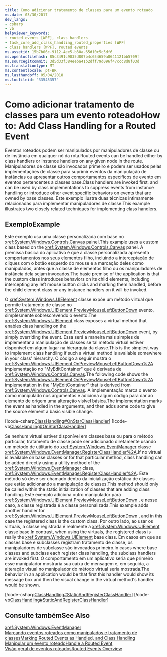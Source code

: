 ```yaml
---
title: Como adicionar tratamento de classes para um evento roteado
ms.date: 03/30/2017
dev_langs:
- csharp
- vb
helpviewer_keywords:
- routed events [WPF], class handlers
- task_core_add_class_handling_routed_properties [WPF]
- class handlers [WPF], routed events
ms.assetid: 15b7b06c-9112-4ee5-b30a-65d10c5c5df6
ms.openlocfilehash: 85c3491c9035d807b4c654659a8641121bb5709f
ms.sourcegitcommit: 3d5d33f384eeba41b2dff79d096f47ccc8d8f03d
ms.translationtype: MT
ms.contentlocale: pt-BR
ms.lasthandoff: 05/04/2018
ms.locfileid: "33545357"
---
```

# <a name="how-to-add-class-handling-for-a-routed-event"></a><span data-ttu-id="834de-102">Como adicionar tratamento de classes para um evento roteado</span><span class="sxs-lookup"><span data-stu-id="834de-102">How to: Add Class Handling for a Routed Event</span></span>
<span data-ttu-id="834de-103">Eventos roteados podem ser manipulados por manipuladores de classe ou de instância em qualquer nó da rota.</span><span class="sxs-lookup"><span data-stu-id="834de-103">Routed events can be handled either by class handlers or instance handlers on any given node in the route.</span></span> <span data-ttu-id="834de-104">Manipuladores de classe são invocados primeiro e podem ser usados pelas implementações de classe para suprimir eventos da manipulação de instâncias ou apresentar outros comportamentos específicos de evento em eventos pertencentes a classes base.</span><span class="sxs-lookup"><span data-stu-id="834de-104">Class handlers are invoked first, and can be used by class implementations to suppress events from instance handling or introduce other event specific behaviors on events that are owned by base classes.</span></span> <span data-ttu-id="834de-105">Este exemplo ilustra duas técnicas intimamente relacionadas para implementar manipuladores de classe.</span><span class="sxs-lookup"><span data-stu-id="834de-105">This example illustrates two closely related techniques for implementing class handlers.</span></span>  
  
## <a name="example"></a><span data-ttu-id="834de-106">Exemplo</span><span class="sxs-lookup"><span data-stu-id="834de-106">Example</span></span>  
 <span data-ttu-id="834de-107">Este exemplo usa uma classe personalizada com base no <xref:System.Windows.Controls.Canvas> painel.</span><span class="sxs-lookup"><span data-stu-id="834de-107">This example uses a custom class based on the <xref:System.Windows.Controls.Canvas> panel.</span></span> <span data-ttu-id="834de-108">A premissa básica do aplicativo é que a classe personalizada apresenta comportamentos nos seus elementos filho, incluindo a interceptação de cliques com o botão esquerdo do mouse e a marcação deles como manipulados, antes que a classe de elementos filho ou os manipuladores de instância dela sejam invocados.</span><span class="sxs-lookup"><span data-stu-id="834de-108">The basic premise of the application is that the custom class introduces behaviors on its child elements, including intercepting any left mouse button clicks and marking them handled, before the child element class or any instance handlers on it will be invoked.</span></span>  
  
 <span data-ttu-id="834de-109">O <xref:System.Windows.UIElement> classe expõe um método virtual que permite tratamento de classe no <xref:System.Windows.UIElement.PreviewMouseLeftButtonDown> evento, simplesmente sobrescrevendo o evento.</span><span class="sxs-lookup"><span data-stu-id="834de-109">The <xref:System.Windows.UIElement> class exposes a virtual method that enables class handling on the <xref:System.Windows.UIElement.PreviewMouseLeftButtonDown> event, by simply overriding the event.</span></span> <span data-ttu-id="834de-110">Essa será a maneira mais simples de implementar a manipulação de classes se tal método virtual estiver disponível em algum lugar na hierarquia da classe.</span><span class="sxs-lookup"><span data-stu-id="834de-110">This is the simplest way to implement class handling if such a virtual method is available somewhere in your class' hierarchy.</span></span> <span data-ttu-id="834de-111">O código a seguir mostra o <xref:System.Windows.UIElement.OnPreviewMouseLeftButtonDown%2A> implementação no "MyEditContainer" que é derivada de <xref:System.Windows.Controls.Canvas>.</span><span class="sxs-lookup"><span data-stu-id="834de-111">The following code shows the <xref:System.Windows.UIElement.OnPreviewMouseLeftButtonDown%2A> implementation in the "MyEditContainer" that is derived from <xref:System.Windows.Controls.Canvas>.</span></span> <span data-ttu-id="834de-112">A implementação marca o evento como manipulado nos argumentos e adiciona algum código para dar ao elemento de origem uma alteração visível básica.</span><span class="sxs-lookup"><span data-stu-id="834de-112">The implementation marks the event as handled in the arguments, and then adds some code to give the source element a basic visible change.</span></span>  
  
 [!code-csharp[ClassHandling#OnStarClassHandler](../../../../samples/snippets/csharp/VS_Snippets_Wpf/ClassHandling/CSharp/SDKSampleLibrary/class1.cs#onstarclasshandler)]
 [!code-vb[ClassHandling#OnStarClassHandler](../../../../samples/snippets/visualbasic/VS_Snippets_Wpf/ClassHandling/visualbasic/sdksamplelibrary/class1.vb#onstarclasshandler)]  
  
 <span data-ttu-id="834de-113">Se nenhum virtual estiver disponível em classes base ou para o método particular, tratamento de classe pode ser adicionado diretamente usando um método de utilitário do <xref:System.Windows.EventManager> classe <xref:System.Windows.EventManager.RegisterClassHandler%2A>.</span><span class="sxs-lookup"><span data-stu-id="834de-113">If no virtual is available on base classes or for that particular method, class handling can be added directly using a utility method of the <xref:System.Windows.EventManager> class, <xref:System.Windows.EventManager.RegisterClassHandler%2A>.</span></span> <span data-ttu-id="834de-114">Este método só deve ser chamado dentro da inicialização estática de classes que estão adicionando a manipulação de classes.</span><span class="sxs-lookup"><span data-stu-id="834de-114">This method should only be called within the static initialization of classes that are adding class handling.</span></span> <span data-ttu-id="834de-115">Este exemplo adiciona outro manipulador para <xref:System.Windows.UIElement.PreviewMouseLeftButtonDown> , e nesse caso, a classe registrada é a classe personalizada.</span><span class="sxs-lookup"><span data-stu-id="834de-115">This example adds another handler for <xref:System.Windows.UIElement.PreviewMouseLeftButtonDown> , and in this case the registered class is the custom class.</span></span> <span data-ttu-id="834de-116">Por outro lado, ao usar os virtuais, a classe registrada é realmente a <xref:System.Windows.UIElement> classe base.</span><span class="sxs-lookup"><span data-stu-id="834de-116">In contrast, when using the virtuals, the registered class is really the <xref:System.Windows.UIElement> base class.</span></span> <span data-ttu-id="834de-117">Em casos em que as classes base e subclasses registram tratamento de classe, os manipuladores de subclasse são invocados primeiro.</span><span class="sxs-lookup"><span data-stu-id="834de-117">In cases where base classes and subclass each register class handling, the subclass handlers are invoked first.</span></span> <span data-ttu-id="834de-118">O comportamento em um aplicativo seria que primeiro esse manipulador mostraria sua caixa de mensagem e, em seguida, a alteração visual no manipulador do método virtual seria mostrada.</span><span class="sxs-lookup"><span data-stu-id="834de-118">The behavior in an application would be that first this handler would show its message box and then the visual change in the virtual method's handler would be shown.</span></span>  
  
 [!code-csharp[ClassHandling#StaticAndRegisterClassHandler](../../../../samples/snippets/csharp/VS_Snippets_Wpf/ClassHandling/CSharp/SDKSampleLibrary/class1.cs#staticandregisterclasshandler)]
 [!code-vb[ClassHandling#StaticAndRegisterClassHandler](../../../../samples/snippets/visualbasic/VS_Snippets_Wpf/ClassHandling/visualbasic/sdksamplelibrary/class1.vb#staticandregisterclasshandler)]  
  
## <a name="see-also"></a><span data-ttu-id="834de-119">Consulte também</span><span class="sxs-lookup"><span data-stu-id="834de-119">See Also</span></span>  
 <xref:System.Windows.EventManager>  
 [<span data-ttu-id="834de-120">Marcando eventos roteados como manipulados e tratamento de classes</span><span class="sxs-lookup"><span data-stu-id="834de-120">Marking Routed Events as Handled, and Class Handling</span></span>](../../../../docs/framework/wpf/advanced/marking-routed-events-as-handled-and-class-handling.md)  
 [<span data-ttu-id="834de-121">Manipular um evento roteado</span><span class="sxs-lookup"><span data-stu-id="834de-121">Handle a Routed Event</span></span>](../../../../docs/framework/wpf/advanced/how-to-handle-a-routed-event.md)  
 [<span data-ttu-id="834de-122">Visão geral de eventos roteados</span><span class="sxs-lookup"><span data-stu-id="834de-122">Routed Events Overview</span></span>](../../../../docs/framework/wpf/advanced/routed-events-overview.md)
